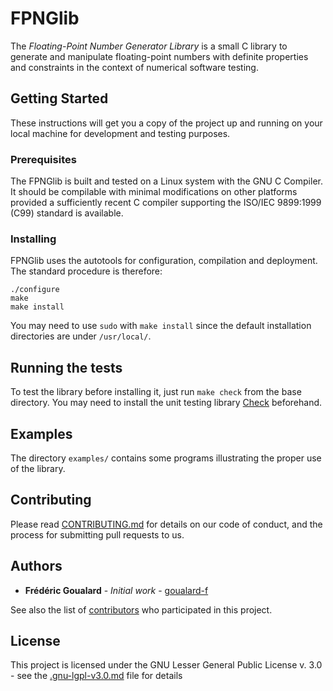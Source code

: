 # FPNGlib

The *Floating-Point Number Generator Library* is a small C library to generate and manipulate floating-point numbers with definite properties and constraints in the context of numerical software testing.

## Getting Started

These instructions will get you a copy of the project up and running on your local machine for development and testing purposes.

### Prerequisites

The FPNGlib is built and tested on a Linux system with the GNU C Compiler. It should be compilable with minimal modifications on other platforms provided a sufficiently recent C compiler supporting the ISO/IEC 9899:1999 (C99) standard is available.


### Installing

FPNGlib uses the autotools for configuration, compilation and deployment. The standard procedure is therefore:

```
./configure
make
make install
```

You may need to use `sudo` with `make install` since the default
installation directories are under `/usr/local/`.


## Running the tests

To test the library before installing it, just run `make check` from the base directory. You may need to install 
the unit testing library [Check](https://libcheck.github.io/check/) beforehand.

## Examples
The directory `examples/` contains some programs illustrating the proper use of
the library.


## Contributing

Please read [CONTRIBUTING.md]() for details on our code of conduct, and the process for submitting pull requests to us.

## Authors

* **Frédéric Goualard** - *Initial work* - [goualard-f](https://gitlab.univ-nantes.fr/goualard-f)

See also the list of [contributors](https://gitlab.univ-nantes.fr/goualard-f/fpnglib/project_members) who participated in this project.

## License

This project is licensed under the GNU Lesser General Public License v. 3.0 - see the [.gnu-lgpl-v3.0.md](gnu-lgpl-v3.0.md) file for details
